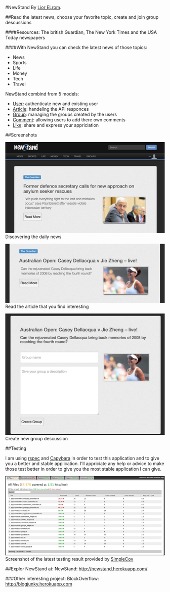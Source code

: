 #NewStand
By [Lior ELrom](http://liormb.com/).

##Read the latest news, choose your favorite topic, create and join group descussions

####Resources: The british Guardian, The New York Times and the USA Today newspapers

####With NewStand you can check the latest news of those topics:
* News
* Sports
* Life
* Money
* Tech
* Travel

NewStand combind from 5 models:
* [User](https://github.com/liormb/NewStand/blob/master/app/models/user.rb): authenticate new and existing user
* [Article](https://github.com/liormb/NewStand/blob/master/app/models/article.rb): handeling the API responces
* [Group](https://github.com/liormb/NewStand/blob/master/app/models/group.rb): managing the groups created by the users
* [Comment](https://github.com/liormb/NewStand/blob/master/app/models/comment.rb): allowing users to add there own comments
* [Like](https://github.com/liormb/NewStand/blob/master/app/models/like.rb): share and express your appriciation


##Screenshots

![Example1](app/assets/images/main-page.png)
Discovering the daily news

![Example2](app/assets/images/article.png)
Read the article that you find interesting

![Example3](app/assets/images/create-group.png)
Create new group descussion

##Testing

I am using [rspec](http://rspec.info) and [Capybara](https://github.com/jnicklas/capybara) in order to test this application and to give you a better and stable application.
I'll appriciate any help or advice to make those test better in order to give you the most stable application I can give.

![Example1](app/assets/images/simplecov.png)
Screenshot of the latest testing result provided by [SimpleCov](https://github.com/colszowka/simplecov)



##Explor NewStand at:
NewStand: http://newstand.herokuapp.com/

###Other interesting project:
BlockOverflow: http://blogjunky.herokuapp.com

